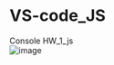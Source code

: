 # VS-code_JS  
Console HW_1_js    
![image](https://user-images.githubusercontent.com/124161830/230106600-a4c6f6ff-aea6-42bf-81bb-d55b3ae873d5.png)
